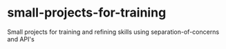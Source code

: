 # small-projects-for-training
Small projects for training and refining skills using separation-of-concerns and API's
